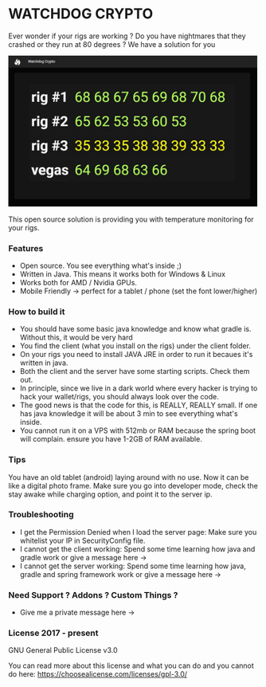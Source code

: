 # WATCHDOG CRYPTO

Ever wonder if your rigs are working ? Do you have nightmares that they 
crashed or they run at 80 degrees ? We have a solution for you

<img width="500px" src="https://raw.githubusercontent.com/AndreiD/WatchdogCrypto/master/screenshot.JPG" alt="watchdog crypto" />
 
This open source solution is providing you with temperature monitoring for your rigs.
 
### Features
 - Open source. You see everything what's inside ;)
 - Written in Java. This means it works both for Windows & Linux
 - Works both for AMD / Nvidia GPUs.
 - Mobile Friendly -> perfect for a tablet / phone (set the font lower/higher) 

### How to build it

- You should have some basic java knowledge and know what gradle is. Without 
this, it would be very hard
- You find the client (what you install on the rigs) under the client folder.
- On your rigs you need to install JAVA JRE in order to run it becaues it's
written in java.
- Both the client and the server have some starting scripts. Check them out.
- In principle, since we live in a dark world where every hacker is trying
to hack your wallet/rigs, you should always look over the code.
- The good news is that the code for this, is REALLY, REALLY small. If one
has java knowledge it will be about 3 min to see everything what's inside.
- You cannot run it on a VPS with 512mb or RAM because the spring boot will complain.
ensure you have 1-2GB of RAM available. 

 
### Tips
 
 You have an old tablet (android) laying around with no use. Now it can be like
 a digital photo frame. Make sure you go into developer mode, check the
 stay awake while charging option, and point it to the server ip. 

### Troubleshooting

- I get the Permission Denied when I load the server page:
  Make sure you whitelist your IP in SecurityConfig file.
- I cannot get the client working:
  Spend some time learning how java and gradle work or give a message here ->
- I cannot get the server working:
  Spend some time learning how java, gradle and spring framework work or give 
  a message here ->
  


### Need Support ? Addons ? Custom Things ?
- Give me a private message here ->


### License 2017 - present 
GNU General Public License v3.0

You can read more about this license and what you can do and you cannot
do here: https://choosealicense.com/licenses/gpl-3.0/


